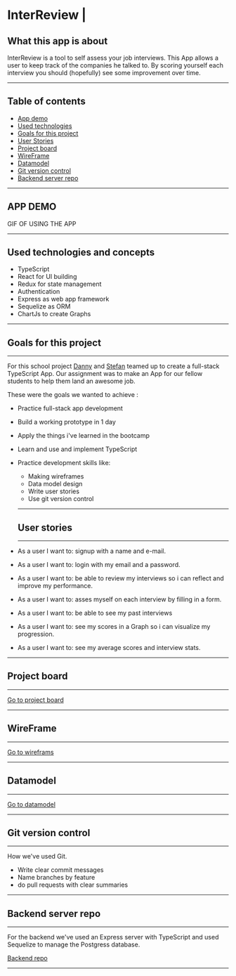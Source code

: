 # InterReview |

## What this app is about

InterReview is a tool to self assess your job interviews.
This App allows a user to keep track of the companies he talked to.
By scoring yourself each interview you should (hopefully) see some improvement over time.

---

## Table of contents

- [App demo](#APP-DEMO)
- [Used technologies](#Used-technologies-and-concepts)
- [Goals for this project](#Goals-for-this-project)
- [User Stories](#User-stories)
- [Project board](#Project-board)
- [WireFrame](#Wireframe)
- [Datamodel](#Datamodel)
- [Git version control](#Git-version-control)
- [Backend server repo](#Backend-server-repo)

---

## APP DEMO

GIF OF USING THE APP

---

## Used technologies and concepts

- TypeScript
- React for UI building
- Redux for state management
- Authentication
- Express as web app framework
- Sequelize as ORM
- ChartJs to create Graphs

---

## Goals for this project

---

For this school project [Danny](https://github.com/DannyS-stack) and [Stefan](https://github.com/tonyaap/) teamed up to create a full-stack TypeScript App. Our assignment was to make an App for our fellow students to help them land an awesome job.

These were the goals we wanted to achieve : 

- Practice full-stack app development
- Build a working prototype in 1 day
- Apply the things i've learned in the bootcamp
- Learn and use and implement TypeScript
- Practice development skills like:

  - Making wireframes
  - Data model design
  - Write user stories
  - Use git version control

  ***

  ## User stories

  ***

- As a user I want to: signup with a name and e-mail.
- As a user I want  to: login with my email and a password.
- As a user I want to: be able to review my interviews so i can reflect and improve my performance.
- As a user I want to: asses myself on each interview by filling in a form.
- As a user I want to: be able to see my past interviews
- As a user I want to: see my scores in a Graph so i can visualize my progression.
- As a user I want to: see my average scores and interview stats.

---

## Project board

---

[Go to project board](https://github.com/DannyS-stack/InterReview-frontend/projects/1)

---

## WireFrame

---

[Go to wireframs]()

---

## Datamodel

---

[Go to datamodel]()

---

## Git version control

---

How we've used Git.

- Write clear commit messages
- Name branches by feature
- do pull requests with clear summaries

---

## Backend server repo

---

For the backend we've used an Express server with TypeScript and used Sequelize to manage the Postgress database.

[Backend repo](https://github.com/DannyS-stack/InterReview-backend)

---

